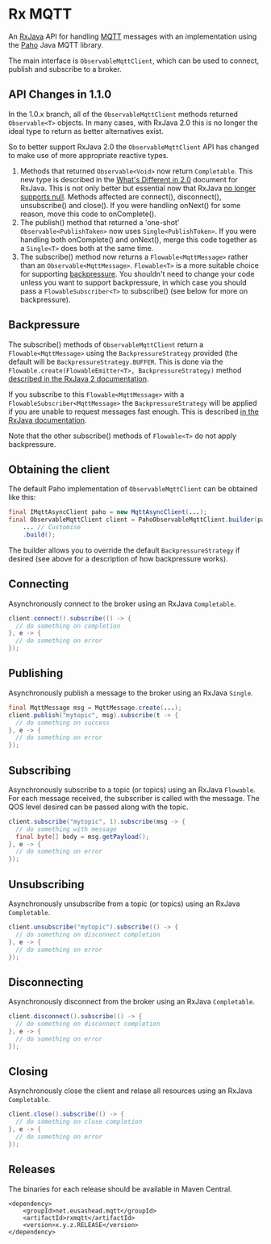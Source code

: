 # Rx MQTT
An [RxJava](https://github.com/ReactiveX/RxJava) API for handling [MQTT](http://mqtt.org/) messages with an implementation using the [Paho](http://www.eclipse.org/paho/) Java MQTT library.

The main interface is `ObservableMqttClient`, which can be used to connect, publish and subscribe to a broker.

## API Changes in 1.1.0
In the 1.0.x branch, all of the `ObservableMqttClient` methods returned `Observable<T>` objects. In many cases, with RxJava 2.0 this is no longer the ideal type to return as better alternatives exist.

So to better support RxJava 2.0 the `ObservableMqttClient` API has changed to make use of more appropriate reactive types.

1. Methods that returned `Observable<Void>` now return `Completable`. This new type is described in the [What's Different in 2.0](https://github.com/ReactiveX/RxJava/wiki/What's-different-in-2.0#completable) document for RxJava. This is not only better but essential now that RxJava [no longer supports null](https://github.com/ReactiveX/RxJava/wiki/What's-different-in-2.0#nulls). Methods affected are connect(), disconnect(), unsubscribe() and close(). If you were handling onNext() for some reason, move this code to onComplete().
2. The publish() method that returned a 'one-shot' `Observable<PublishToken>` now uses `Single<PublishToken>`. If you were handling both onComplete() and onNext(), merge this code together as a `Single<T>` does both at the same time.
3. The subscribe() method now returns a `Flowable<MqttMessage>` rather than an `Observable<MqttMessage>`. `Flowable<T>` is a more suitable choice for supporting [backpressure](https://github.com/ReactiveX/RxJava/wiki/What's-different-in-2.0#backpressure). You shouldn't need to change your code unless you want to support backpressure, in which case you should pass a `FlowableSubscriber<T>` to subscribe() (see below for more on backpressure).

## Backpressure
The subscribe() methods of `ObservableMqttClient` return a `Flowable<MqttMessage>` using the `BackpressureStrategy` provided (the default will be `BackpressureStrategy.BUFFER`. This is done via the `Flowable.create(FlowableEmitter<T>, BackpressureStrategy)` method [described in the RxJava 2 documentation](http://reactivex.io/RxJava/2.x/javadoc/io/reactivex/Flowable.html#create(io.reactivex.FlowableOnSubscribe,%20io.reactivex.BackpressureStrategy)).

If you subscribe to this `Flowable<MqttMessage>` with a `FlowableSubscriber<MqttMessage>` the `BackpressureStrategy` will be applied if you are unable to request messages fast enough. This is described [in the RxJava documentation](http://reactivex.io/RxJava/2.x/javadoc/io/reactivex/Flowable.html#subscribe(io.reactivex.FlowableSubscriber)). 

Note that the other subscribe() methods of `Flowable<T>` do not apply backpressure.

## Obtaining the client
The default Paho implementation of `ObservableMqttClient` can be obtained like this:

```java
final IMqttAsyncClient paho = new MqttAsyncClient(...);
final ObservableMqttClient client = PahoObservableMqttClient.builder(paho)
    ... // Customise
    .build();
```
The builder allows you to override the default `BackpressureStrategy` if desired (see above for a description of how backpressure works).

## Connecting
Asynchronously connect to the broker using an RxJava `Completable`.

```java
client.connect().subscribe(() -> {
  // do something on completion
}, e -> {
  // do something on error
});
```
## Publishing
Asynchronously publish a message to the broker using an RxJava `Single`.

```java
final MqttMessage msg = MqttMessage.create(...);
client.publish("mytopic", msg).subscribe(t -> {
  // do something on success
}, e -> {
  // do something on error
});
```
## Subscribing
Asynchronously subscribe to a topic (or topics) using an RxJava `Flowable`. For each message received, the subscriber is called with the message. The QOS level desired can be passed along with the topic.

```java
client.subscribe("mytopic", 1).subscribe(msg -> {
  // do something with message
  final byte[] body = msg.getPayload();
}, e -> {
  // do something on error
});
```

## Unsubscribing
Asynchronously unsubscribe from a topic (or topics) using an RxJava `Completable`.

```java
client.unsubscribe("mytopic").subscribe(() -> {
  // do something on disconnect completion
}, e -> {
  // do something on error
});
```

## Disconnecting
Asynchronously disconnect from the broker using an RxJava `Completable`.

```java
client.disconnect().subscribe(() -> {
  // do something on disconnect completion
}, e -> {
  // do something on error
});
```

## Closing
Asynchronously close the client and relase all resources using an RxJava `Completable`.

```java
client.close().subscribe(() -> {
  // do something on close completion
}, e -> {
  // do something on error
});
```
## Releases
The binaries for each release should be available in Maven Central.


    <dependency>
        <groupId>net.eusashead.mqtt</groupId>
        <artifactId>rxmqtt</artifactId>
        <version>x.y.z.RELEASE</version>
    </dependency>


